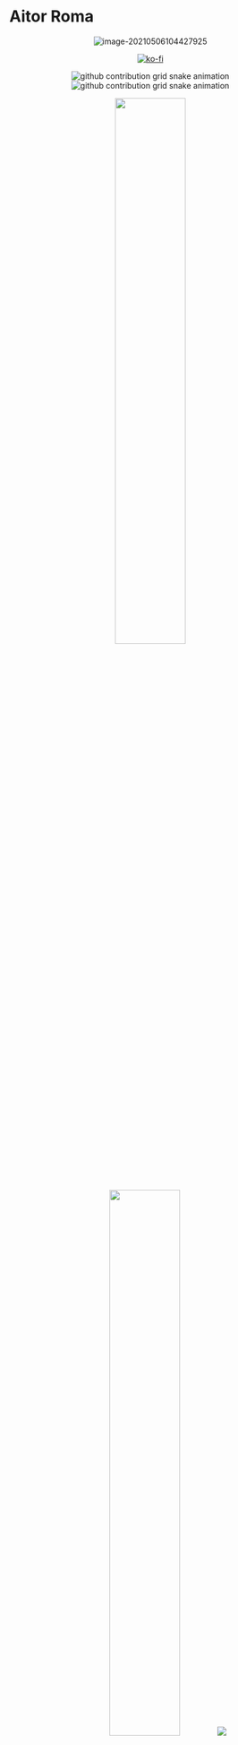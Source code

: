 # Aitor Roma

<div align="center">

![[image-20210506104427925](https://t.me/aitorroma)](https://tva1.sinaimg.cn/large/008i3skNgy1gq8sv4q7cqj303k03kweo.jpg)


[![ko-fi](https://ko-fi.com/img/githubbutton_sm.svg)](https://ko-fi.com/J3J64AN17)

![github contribution grid snake animation](https://raw.githubusercontent.com/salman0ansari/salman0ansari/output/github-contribution-grid-snake-dark.svg#gh-dark-mode-only)![github contribution grid snake animation](https://raw.githubusercontent.com/salman0ansari/salman0ansari/output/github-contribution-grid-snake.svg#gh-light-mode-only)

  <img height="50%" width="auto" src ="https://github-readme-stats.vercel.app/api?username=aitorroma&show_icons=true&count_private=true&theme=darcula&hide_border=true&hide=issues,contribs&bg_color=00000000">
  <img height="50%" width="auto" src ="https://github-readme-stats.vercel.app/api/top-langs/?username=aitorroma&layout=compact&hide_border=true&theme=darcula&bg_color=00000000&langs_count=6&hide=jupyter%20notebook,tex,css,php">
  <img src ="https://github-readme-streak-stats.herokuapp.com?user=aitorroma&theme=darcula&hide_border=true&background=FFFFFF00">
  <br>
  <br>
  <div id="badges">
    <a href="https://github.com/salman0ansari">
    <img src="https://komarev.com/ghpvc/?username=salman0ansari&style=for-the-badge&color=orange" alt="Profile View Badge"/>
  </a>
  <br>
  <a href="https://t.me/aitorroma">
    <img src="https://img.shields.io/badge/Telegram-informational?style=for-the-badge&logo=telegram&logoColor=white" alt="Telegram Badge"/>
  </a>
</div>
</div>






----



**Bienvenidx** a mi espacio personal.  Estos son algunos de mis proyectos! ![](data:image/gif;base64,R0lGODlhAQABAIAAAP///wAAACH5BAEAAAAALAAAAAABAAEAAAICRAEAOw==)



**Mis Proyectos**



Estos son algunos de los proyectos que gestiono o colaboro

* https://comunidad-n8n.com/
* https://cloudadmins.org
* https://blog.aitorroma.com



**Grupos de Telegram**

Estos son algunos de los grupos de telegram en los que colaboro y Administro.

----



![img](https://aitorroma.com/5fcb5c1fcf51c176e0d027495aefbd5e1a880301.png)

[Comunidad N8N](https://t.me/comunidadn8n) 
**Comunidad de [n8n.io](http://n8n.io/) en Español**

---



![img](https://aitorroma.com/9ad1517cb43dbd698c21523e9ce8a334186a933e.png)

[CloudAdmins](https://t.me/cloudadmins) 
**Comunidad de Cloud Computing**

-----

![img](https://aitorroma.com/72e0318c242d2577f7719d3f62cc4e02a3b4f022.jpg)

[Growth Gram](https://t.me/joinchat/VVKNpi5Cdcfwz3e6)[ ](https://t.me/joinchat/VVKNpi5Cdcfwz3e6)
**Grupo de growth Hacking y Nocode**

----



![img](https://aitorroma.com/27706e1625b223ed85249e8c5cf841755f7f1c00.jpeg)

[Aitor Roma - Comunidad](https://t.me/aitorromacomunidad) 
**Comunidad de mi canal de Telegram**

---





# Comunidad en Discord

> Organización de los hashtags del canal de telegram como canales para crear una comunidad enfocada en varias temáticas.

![img](https://aitorroma.com/a5dcd0159927aae9040cfa505616e707afed17d5.png)

[Comunidad en Discord](https://discord.gg/kGpq7Kam35)
 **Comunidad Aitor Roma en Discord.**

----





# Está es tú invitación

**Hola, Soy Aitor Roma y te invito a mi canal de telegram.**

# [¡Quiero Entrar!](https://t.me/aitorroma)




>En mi canal hablo sobre Growth Hacking, NoCode, Cloud Computing, Automatización, Software Libre y todo eso que me mueve. Recomiendo herramientas y también recursos que encuentro que pueden aportar valor.  Nos vemos dentro!




**2021 Aitor Roma**





